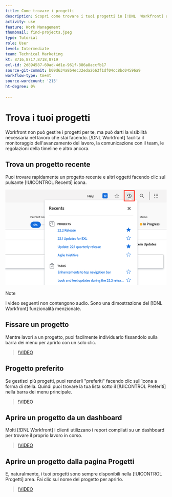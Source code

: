 ```yaml
---
title: Come trovare i progetti
description: Scopri come trovare i tuoi progetti in [!DNL  Workfront] utilizzo di pin, preferiti, dashboard e [!UICONTROL Progetti] pagina.
activity: use
feature: Work Management
thumbnail: find-projects.jpeg
type: Tutorial
role: User
level: Intermediate
team: Technical Marketing
kt: 8716,8717,8718,8719
exl-id: 2d894587-60ad-4d1e-961f-886a8accfb17
source-git-commit: b09d634a8b4ec32eda2663f1df04cc8bc04596a9
workflow-type: tm+mt
source-wordcount: '215'
ht-degree: 0%

---
```


# Trova i tuoi progetti

Workfront non può gestire i progetti per te, ma può darti la visibilità necessaria nel lavoro che stai facendo. [!DNL Workfront] facilita il monitoraggio dell&#39;avanzamento del lavoro, la comunicazione con il team, le regolazioni della timeline e altro ancora.

<!---
In this section, you will learn how to:

Find your projects in [!DNL Workfront]
Make your project visible to stakeholders
Find project communications
Use [!DNL Workfront] features when reviewing the task list to monitor project progress
--->

## Trova un progetto recente

Puoi trovare rapidamente un progetto recente e altri oggetti facendo clic sul pulsante [!UICONTROL Recenti] icona.

![[!UICONTROL Stato] campo espanso nell’intestazione del progetto](assets/recents.png)

>[!NOTE]
>
>I video seguenti non contengono audio. Sono una dimostrazione del [!DNL Workfront] funzionalità menzionate.

## Fissare un progetto

Mentre lavori a un progetto, puoi facilmente individuarlo fissandolo sulla barra dei menu per aprirlo con un solo clic.

>[!VIDEO](https://video.tv.adobe.com/v/335038/?quality=12)

## Progetto preferito

Se gestisci più progetti, puoi renderli &quot;preferiti&quot; facendo clic sull’icona a forma di stella. Quindi puoi trovare la tua lista sotto il [!UICONTROL Preferiti] nella barra dei menu principale.

>[!VIDEO](https://video.tv.adobe.com/v/335039/?quality=12)


## Aprire un progetto da un dashboard

Molti [!DNL Workfront] i clienti utilizzano i report compilati su un dashboard per trovare il proprio lavoro in corso.

>[!VIDEO](https://video.tv.adobe.com/v/335041/?quality=12)


## Aprire un progetto dalla pagina Progetti

E, naturalmente, i tuoi progetti sono sempre disponibili nella [!UICONTROL Progetti] area. Fai clic sul nome del progetto per aprirlo.

>[!VIDEO](https://video.tv.adobe.com/v/335040/?quality=12)
